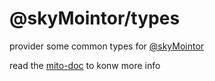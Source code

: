 # @skyMointor/types

provider some common types for [@skyMointor](https://github.com/skyMointor/skyMointor)


read the [mito-doc](https://skyMointor.github.io/mito-doc/#/sdk/guide/introduction) to konw more info
